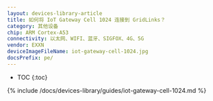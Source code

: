 ```yaml
---
layout: devices-library-article
title: 如何将 IoT Gateway Cell 1024 连接到 GridLinks？
category: 其他设备
chip: ARM Cortex-A53
connectivity: 以太网、WIFI、蓝牙、SIGFOX、4G、5G
vendor: EXXN
deviceImageFileName: iot-gateway-cell-1024.jpg
docsPrefix: pe/
---
```


* TOC
{:toc}

{% include /docs/devices-library/guides/iot-gateway-cell-1024.md %}
